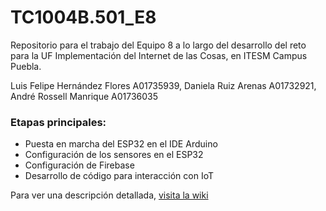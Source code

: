 # TC1004B.501_E8
Repositorio para el trabajo del Equipo 8 a lo largo del desarrollo del reto para la UF Implementación del Internet de las Cosas, en ITESM Campus Puebla.

Luis Felipe Hernández Flores A01735939, Daniela Ruiz Arenas A01732921, André Rossell Manrique A01736035


### Etapas principales:
* Puesta en marcha del ESP32 en el IDE Arduino
* Configuración de los sensores en el ESP32
* Configuración de Firebase
* Desarrollo de código para interacción con IoT

Para ver una descripción detallada, [visita la wiki](https://github.com/andrerossellm/TC1004B.501_E8/wiki) 
